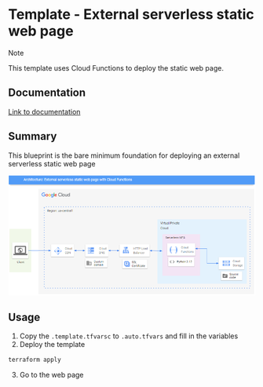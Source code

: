 # Template - External serverless static web page

> [!NOTE]
> This template uses Cloud Functions to deploy the static web page.

## Documentation
[Link to documentation]()

## Summary
This blueprint is the bare minimum foundation for deploying an external serverless static web page

![diagram](./architecture.png)

## Usage
1. Copy the `.template.tfvarsc` to `.auto.tfvars` and fill in the variables
2. Deploy the template
```bash
terraform apply
```
3. Go to the web page


